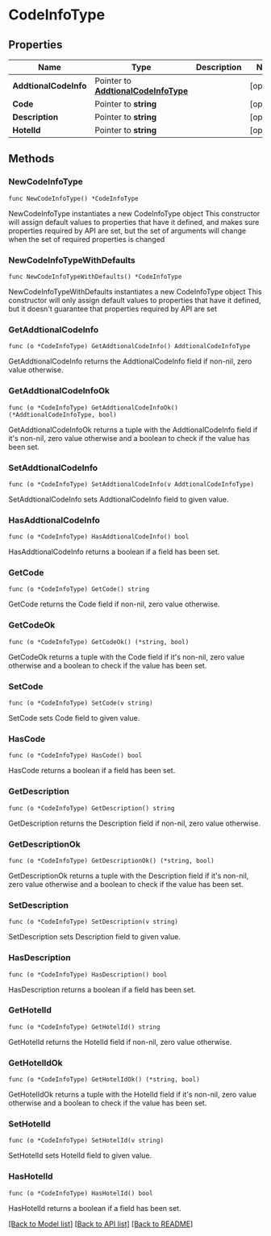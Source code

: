 # CodeInfoType

## Properties

Name | Type | Description | Notes
------------ | ------------- | ------------- | -------------
**AddtionalCodeInfo** | Pointer to [**AddtionalCodeInfoType**](AddtionalCodeInfoType.md) |  | [optional] 
**Code** | Pointer to **string** |  | [optional] 
**Description** | Pointer to **string** |  | [optional] 
**HotelId** | Pointer to **string** |  | [optional] 

## Methods

### NewCodeInfoType

`func NewCodeInfoType() *CodeInfoType`

NewCodeInfoType instantiates a new CodeInfoType object
This constructor will assign default values to properties that have it defined,
and makes sure properties required by API are set, but the set of arguments
will change when the set of required properties is changed

### NewCodeInfoTypeWithDefaults

`func NewCodeInfoTypeWithDefaults() *CodeInfoType`

NewCodeInfoTypeWithDefaults instantiates a new CodeInfoType object
This constructor will only assign default values to properties that have it defined,
but it doesn't guarantee that properties required by API are set

### GetAddtionalCodeInfo

`func (o *CodeInfoType) GetAddtionalCodeInfo() AddtionalCodeInfoType`

GetAddtionalCodeInfo returns the AddtionalCodeInfo field if non-nil, zero value otherwise.

### GetAddtionalCodeInfoOk

`func (o *CodeInfoType) GetAddtionalCodeInfoOk() (*AddtionalCodeInfoType, bool)`

GetAddtionalCodeInfoOk returns a tuple with the AddtionalCodeInfo field if it's non-nil, zero value otherwise
and a boolean to check if the value has been set.

### SetAddtionalCodeInfo

`func (o *CodeInfoType) SetAddtionalCodeInfo(v AddtionalCodeInfoType)`

SetAddtionalCodeInfo sets AddtionalCodeInfo field to given value.

### HasAddtionalCodeInfo

`func (o *CodeInfoType) HasAddtionalCodeInfo() bool`

HasAddtionalCodeInfo returns a boolean if a field has been set.

### GetCode

`func (o *CodeInfoType) GetCode() string`

GetCode returns the Code field if non-nil, zero value otherwise.

### GetCodeOk

`func (o *CodeInfoType) GetCodeOk() (*string, bool)`

GetCodeOk returns a tuple with the Code field if it's non-nil, zero value otherwise
and a boolean to check if the value has been set.

### SetCode

`func (o *CodeInfoType) SetCode(v string)`

SetCode sets Code field to given value.

### HasCode

`func (o *CodeInfoType) HasCode() bool`

HasCode returns a boolean if a field has been set.

### GetDescription

`func (o *CodeInfoType) GetDescription() string`

GetDescription returns the Description field if non-nil, zero value otherwise.

### GetDescriptionOk

`func (o *CodeInfoType) GetDescriptionOk() (*string, bool)`

GetDescriptionOk returns a tuple with the Description field if it's non-nil, zero value otherwise
and a boolean to check if the value has been set.

### SetDescription

`func (o *CodeInfoType) SetDescription(v string)`

SetDescription sets Description field to given value.

### HasDescription

`func (o *CodeInfoType) HasDescription() bool`

HasDescription returns a boolean if a field has been set.

### GetHotelId

`func (o *CodeInfoType) GetHotelId() string`

GetHotelId returns the HotelId field if non-nil, zero value otherwise.

### GetHotelIdOk

`func (o *CodeInfoType) GetHotelIdOk() (*string, bool)`

GetHotelIdOk returns a tuple with the HotelId field if it's non-nil, zero value otherwise
and a boolean to check if the value has been set.

### SetHotelId

`func (o *CodeInfoType) SetHotelId(v string)`

SetHotelId sets HotelId field to given value.

### HasHotelId

`func (o *CodeInfoType) HasHotelId() bool`

HasHotelId returns a boolean if a field has been set.


[[Back to Model list]](../README.md#documentation-for-models) [[Back to API list]](../README.md#documentation-for-api-endpoints) [[Back to README]](../README.md)


